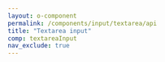 ```yaml
---
layout: o-component
permalink: /components/input/textarea/api
title: "Textarea input"
comp: textareaInput
nav_exclude: true
---
```

